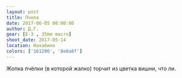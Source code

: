```yaml
---
layout: post
title: Пчела
date: 2017-06-05 00:00:00
author: Д.Г.
gear: [E-3 , 35mm macro]
shoot_date: 2017-05-14
location: Нахабино
colors: ['161206', '8e8a6f']
---
```

Жопка пчёлки (в которой жалко) торчит из цветка вишни, что ли.
